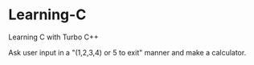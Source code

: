 # Learning-C
Learning C with Turbo C++


Ask user input in a "(1,2,3,4) or 5 to exit" manner and make a calculator.
